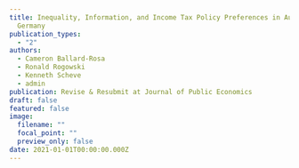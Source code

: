 ```yaml
---
title: Inequality, Information, and Income Tax Policy Preferences in Austria and
  Germany
publication_types:
  - "2"
authors:
  - Cameron Ballard-Rosa
  - Ronald Rogowski
  - Kenneth Scheve
  - admin
publication: Revise & Resubmit at Journal of Public Economics
draft: false
featured: false
image:
  filename: ""
  focal_point: ""
  preview_only: false
date: 2021-01-01T00:00:00.000Z
---
```

